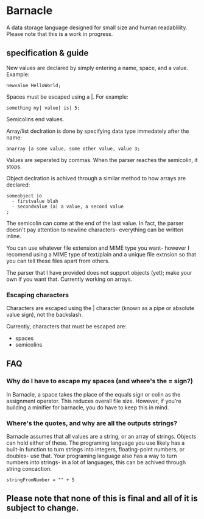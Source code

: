 # Barnacle
A data storage language designed for small size and human readablility. Please note that this is a work in progress.
## specification & guide
New values are declared by simply entering a name, space, and a value. Example:
```
newvalue HelloWorld;
```
Spaces must be escaped using a |. For example:
```
something my| value| is| 5;
```
Semicolins end values.

Array/list declration is done by specifying data type immedately after the name:
```
anarray |a some value, some other value, value 3;
```
Values are seperated by commas. When the parser reaches the semicolin, it stops.

Object declration is achived through a similar method to how arrays are declared:
```
someobject |o
  - firstvalue blah
  - secondvalue (a) a value, a second value
;
```
The semicolin can come at the end of the last value. In fact, the parser doesn't pay attention to newline characters- everything can be written inline.

You can use whatever file extension and MIME type you want- however I recomend using a MIME type of text/plain and a unique file extnsion so that you can tell these files apart from others.

The parser that I have provided does not support objects (yet); make your own if you want that. Currently working on arrays.

### Escaping characters
Characters are escaped using the | character (known as a pipe or absolute value sign), not the backslash.

Currently, characters that must be escaped are:
- spaces
- semicolins
## FAQ
### Why do I have to escape my spaces (and where's the = sign?)

In Barnacle, a space takes the place of the equals sign or colin as the assignment operator. This reduces overall file size. However, if you're building a minifier for barnacle, you do have to keep this in mind.

### Where's the quotes, and why are all the outputs strings?

Barnacle assumes that all values are a string, or an array of strings. Objects can hold either of these. The programing language you use likely has a built-in function to turn strings into integers, floating-point numbers, or doubles- use that. Your programing language also has a way to turn numbers into strings- in a lot of languages, this can be achived through string concaction:
```
stringFromNumber = "" + 5
```
## Please note that none of this is final and all of it is subject to change.
